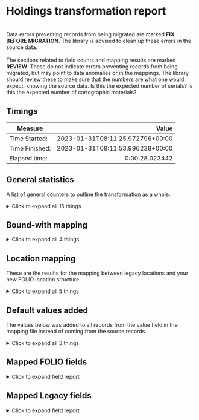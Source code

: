 # Holdings transformation report   
<br/>Data errors preventing records from being migrated are marked **FIX BEFORE MIGRATION**. The library is advised to clean up these errors in the source data.<br/><br/> The sections related to field counts and mapping results are marked **REVIEW**. These do not indicate errors preventing records from being migrated, but may point to data anomalies or in the mappings. The library should review these to make sure that the numbers are what one would expect, knowing the source data. Is this the expected number of serials? Is this the expected number of cartographic materials?
## Timings   
   
Measure | Value   
--- | ---:   
Time Started: | 2023-01-31T08:11:25.972796+00:00   
Time Finished: | 2023-01-31T08:11:53.996238+00:00   
Elapsed time: | 0:00:28.023442   
   
## General statistics    
A list of general counters to outline the transformation as a whole.    
<details><summary>Click to expand all 15 things</summary>     
   
Measure | Count   
--- | ---:   
BW Items found tied to previously created BW Holdings | 2   
Bib ids referenced in bound-with items | 18   
Bound-with holdings created | 18   
Bound-with items callnumber identified | 9   
Bound-with items identified by bib id | 9   
Empty rows in bw_items.tsv | 0   
Holdings Records Written to disk | 17   
Number of Legacy items in file | 10   
Number of files processed | 1   
Records matched to Instances | 19   
Total rows in bw_items.tsv | 10   
Unique BW Holdings created from Items | 16   
Unique Holdings created from Items | 1   
Unique ID:s written to legacy map | 29   
</details>   
   
## Bound-with mapping    
    
<details><summary>Click to expand all 4 things</summary>     
   
Measure | Count   
--- | ---:   
Number of bib records referenced in item: 1 | 1   
Number of bib records referenced in item: 2 | 9   
Number of bib-level callnumbers in record: 2 | 9   
</details>   
   
## Location mapping    
These are the results for the mapping between legacy locations and your new FOLIO location structure    
<details><summary>Click to expand all 5 things</summary>     
   
Measure | Count   
--- | ---:   
Unmapped (Default value was set) --    -> migration | 1   
jnlDesk   -> JOURDESK | 5   
jnlDesk -> JOURDESK | 2   
maps   -> MAPZ | 2   
</details>   
   
## Default values added    
The values below was added to all records from the value field in the mapping file instead of coming from the source records    
<details><summary>Click to expand all 3 things</summary>     
   
Measure | Count   
--- | ---:   
97fbb130-beb4-4eec-84a6-c69768ca3eea added to notes[0].holdingsNoteTypeId | 10   
true added to notes[0].staffOnly | 10   
</details>   

## Mapped FOLIO fields
<details><summary>Click to expand field report</summary>     

FOLIO Field | Mapped | Unmapped  
--- | --- | ---:  
_version | 0 (0%) | 10 (100%) 
acquisitionFormat | 0 (0%) | 10 (100%) 
acquisitionMethod | 0 (0%) | 10 (100%) 
administrativeNotes | 0 (0%) | 10 (100%) 
bareHoldingsItems | 0 (0%) | 10 (100%) 
callNumber | 10 (100%) | 0 (0%) 
callNumberPrefix | 0 (0%) | 10 (100%) 
callNumberSuffix | 0 (0%) | 10 (100%) 
callNumberTypeId | 0 (0%) | 10 (100%) 
copyNumber | 0 (0%) | 10 (100%) 
digitizationPolicy | 0 (0%) | 10 (100%) 
discoverySuppress | 0 (0%) | 10 (100%) 
effectiveLocationId | 0 (0%) | 10 (100%) 
electronicAccess | 0 (0%) | 10 (100%) 
formerIds | 10 (100%) | 0 (0%) 
holdingsInstance | 0 (0%) | 10 (100%) 
holdingsItems | 0 (0%) | 10 (100%) 
holdingsStatements | 0 (0%) | 10 (100%) 
holdingsStatementsForIndexes | 0 (0%) | 10 (100%) 
holdingsStatementsForSupplements | 0 (0%) | 10 (100%) 
holdingsTypeId | 10 (100%) | 0 (0%) 
hrid | 0 (0%) | 10 (100%) 
id | 10 (100%) | 0 (0%) 
illPolicy | 0 (0%) | 10 (100%) 
illPolicyId | 0 (0%) | 10 (100%) 
instanceId | 10 (100%) | 0 (0%) 
metadata | 10 (100%) | 0 (0%) 
metadata.createdByUserId | 10 (100%) | 0 (0%) 
metadata.createdDate | 10 (100%) | 0 (0%) 
metadata.updatedByUserId | 10 (100%) | 0 (0%) 
metadata.updatedDate | 10 (100%) | 0 (0%) 
notes | 10 (100%) | 0 (0%) 
notes.holdingsNoteTypeId | 10 (100%) | 0 (0%) 
notes.note | 10 (100%) | 0 (0%) 
notes.staffOnly | 10 (100%) | 0 (0%) 
numberOfItems | 0 (0%) | 10 (100%) 
permanentLocation | 0 (0%) | 10 (100%) 
permanentLocationId | 10 (100%) | 0 (0%) 
receiptStatus | 0 (0%) | 10 (100%) 
receivingHistory | 0 (0%) | 10 (100%) 
retentionPolicy | 0 (0%) | 10 (100%) 
shelvingTitle | 0 (0%) | 10 (100%) 
sourceId | 10 (100%) | 0 (0%) 
statisticalCodeIds | 0 (0%) | 10 (100%) 
tags | 0 (0%) | 10 (100%) 
temporaryLocationId | 0 (0%) | 10 (100%) 
</details>   

## Mapped Legacy fields
<details><summary>Click to expand field report</summary>     

Legacy Field | Present | Mapped | Unmapped  
--- | --- | --- | ---:  
CALL #(BIBLIO) | 10 (100.0%) | 10 (100%) | 0  
LOCATION | 10 (100.0%) | 10 (100%) | 0  
RECORD #(BIBLIO) | 20 (200.0%) | 20 (200%) | 0  
RECORD #(ITEM) | 10 (100.0%) | 10 (100%) | 0  
</details>   
